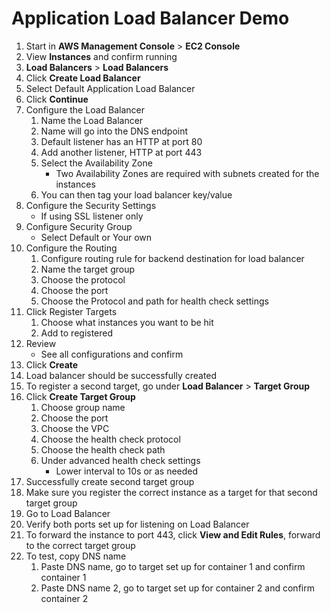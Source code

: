 # Application Load Balancer Demo

1. Start in **AWS Management Console** > **EC2 Console**
2. View **Instances** and confirm running
3. **Load Balancers** > **Load Balancers**
4. Click **Create Load Balancer**
5. Select Default Application Load Balancer
6. Click **Continue**
7. Configure the Load Balancer
   1. Name the Load Balancer
   2. Name will go into the DNS endpoint
   3. Default listener has an HTTP at port 80
   4. Add another listener, HTTP at port 443
   5. Select the Availability Zone
      * Two Availability Zones are required with subnets created for the instances
   6. You can then tag your load balancer key/value
8. Configure the Security Settings
   * If using SSL listener only
9. Configure Security Group
   * Select Default or Your own
10. Configure the Routing
    1. Configure routing rule for backend destination for load balancer
    2. Name the target group
    3. Choose the protocol
    4. Choose the port
    5. Choose the Protocol and path for health check settings
11. Click Register Targets
    1. Choose what instances you want to be hit
    2. Add to registered
12. Review
    * See all configurations and confirm
13. Click **Create**
14. Load balancer should be successfully created
15. To register a second target, go under **Load Balancer** > **Target Group**
16. Click **Create Target Group**
    1. Choose group name
    2. Choose the port
    3. Choose the VPC
    4. Choose the health check protocol
    5. Choose the health check path
    6. Under advanced health check settings
       * Lower interval to 10s or as needed
17. Successfully create second target group
18. Make sure you register the correct instance as a target for that second target group
19. Go to Load Balancer
20. Verify both ports set up for listening on Load Balancer
21. To forward the instance to port 443, click **View and Edit Rules**, forward to the correct target group
22. To test, copy DNS name
    1. Paste DNS name, go to target set up for container 1 and confirm container 1
    2. Paste DNS name 2, go to target set up for container 2 and confirm container 2
